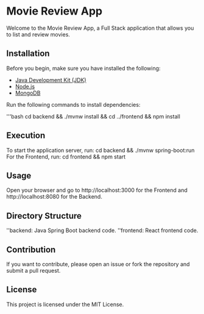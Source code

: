 # Movie Review App

Welcome to the Movie Review App, a Full Stack application that allows you to list and review movies.

## Installation

Before you begin, make sure you have installed the following:

- [Java Development Kit (JDK)](https://www.oracle.com/java/technologies/javase-downloads.html)
- [Node.js](https://nodejs.org/)
- [MongoDB](https://www.mongodb.com/try/download/community)

Run the following commands to install dependencies:

'''bash
cd backend && ./mvnw install && cd ../frontend && npm install

## Execution
To start the application server, run:
cd backend && ./mvnw spring-boot:run
For the Frontend, run:
cd frontend && npm start

## Usage
Open your browser and go to http://localhost:3000 for the Frontend and http://localhost:8080 for the Backend.

## Directory Structure
''backend: Java Spring Boot backend code.
''frontend: React frontend code.
## Contribution
If you want to contribute, please open an issue or fork the repository and submit a pull request.

## License
This project is licensed under the MIT License.
